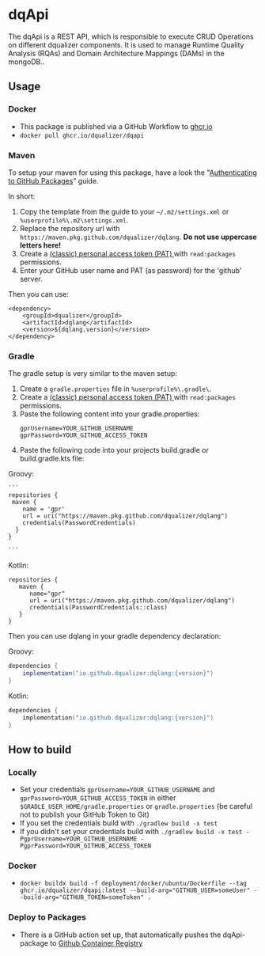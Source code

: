 # dqApi

The dqApi is a REST API, which is responsible to execute CRUD Operations on different dqualizer components. It is used to manage Runtime Quality Analysis (RQAs) and Domain Architecture Mappings (DAMs) in the mongoDB..

## Usage
### Docker
* This package is published via a GitHub Workflow to [ghcr.io](https://github.com/dqualizer/dqapi/pkgs/container/dqapi)
* `docker pull ghcr.io/dqualizer/dqapi`

### Maven

To setup your maven for using this package, have a look the
"[Authenticating to GitHub Packages](https://docs.github.com/en/packages/working-with-a-github-packages-registry/working-with-the-apache-maven-registry)" guide.


In short:
1. Copy the template from the guide to your `~/.m2/settings.xml` or `%userprofile%\.m2\settings.xml`.
1. Replace the repository url with `https://maven.pkg.github.com/dqualizer/dqlang`. **Do not use uppercase letters here!**
1. Create a [(classic) personal access token (PAT) ](https://github.com/settings/tokens) with `read:packages` permissions.
1. Enter your GitHub user name and PAT (as password) for the 'github' server.

Then you can use:

```
<dependency>
    <groupId>dqualizer</groupId>
    <artifactId>dqlang</artifactId>
    <version>${dqlang.version}</version>
</dependency>
```

### Gradle

The gradle setup is very similar to the maven setup:

1. Create a `gradle.properties` file in `%userprofile%\.gradle\`.
2. Create a [(classic) personal access token (PAT) ](https://github.com/settings/tokens) with `read:packages` permissions.
3. Paste the following content into your gradle.properties:
   ```
   gprUsername=YOUR_GITHUB_USERNAME
   gprPassword=YOUR_GITHUB_ACCESS_TOKEN
   ```
5. Paste the following code into your projects build.gradle or build.gradle.kts file:

Groovy:

    ```
    repositories {
     maven {
        name = 'gpr'
        url = uri("https://maven.pkg.github.com/dqualizer/dqlang")
        credentials(PasswordCredentials)
      }
    }

    ```

Kotlin:
 ```
repositories {
    maven {
       name="gpr"
       url = uri("https://maven.pkg.github.com/dqualizer/dqlang")
       credentials(PasswordCredentials::class)
    }
}
```

Then you can use dqlang in your gradle dependency declaration:

Groovy:
```groovy
dependencies {
    implementation("io.github.dqualizer:dqlang:{version}")
}
```

Kotlin:
```kotlin
dependencies {
    implementation("io.github.dqualizer:dqlang:{version}")
}
```

## How to build
### Locally
* Set your credentials `gprUsername=YOUR_GITHUB_USERNAME` and `gprPassword=YOUR_GITHUB_ACCESS_TOKEN` in either `$GRADLE_USER_HOME/gradle.properties` or `gradle.properties` (be careful not to publish your GitHub Token to Git)
* If you set the credentials build with `./gradlew build -x test`
* If you didn't set your credentials build with `./gradlew build -x test -PgprUsername=YOUR_GITHUB_USERNAME -PgprPassword=YOUR_GITHUB_ACCESS_TOKEN`

### Docker
* `docker buildx build -f deployment/docker/ubuntu/Dockerfile --tag ghcr.io/dqualizer/dqapi:latest --build-arg="GITHUB_USER=someUser" --build-arg="GITHUB_TOKEN=someToken" .`

### Deploy to Packages
* There is a GitHub action set up, that automatically pushes the dqApi-package to [Github Container Registry](https://github.com/dqualizer/dqapi/pkgs/container/dqapi)


